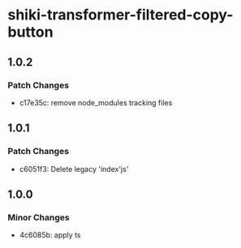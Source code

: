 # shiki-transformer-filtered-copy-button

## 1.0.2

### Patch Changes

- c17e35c: remove node_modules tracking files

## 1.0.1

### Patch Changes

- c6051f3: Delete legacy 'index'js'

## 1.0.0

### Minor Changes

- 4c6085b: apply ts
